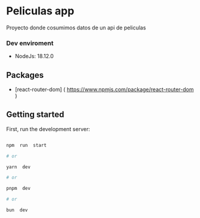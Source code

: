 
# Peliculas app

Proyecto donde cosumimos datos de un api de peliculas

### Dev enviroment
- NodeJs: 18.12.0

## Packages
- [react-router-dom] ( https://www.npmjs.com/package/react-router-dom )

## Getting started
First, run the development server:

```bash

npm  run  start

# or

yarn  dev

# or

pnpm  dev

# or

bun  dev